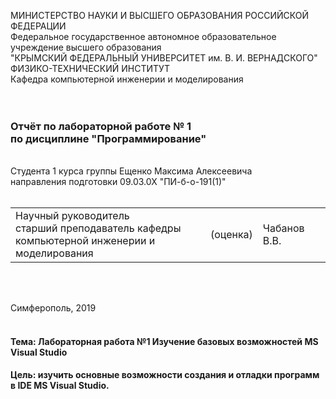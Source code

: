 МИНИСТЕРСТВО НАУКИ  И ВЫСШЕГО ОБРАЗОВАНИЯ РОССИЙСКОЙ ФЕДЕРАЦИИ  
Федеральное государственное автономное образовательное учреждение высшего образования  
"КРЫМСКИЙ ФЕДЕРАЛЬНЫЙ УНИВЕРСИТЕТ им. В. И. ВЕРНАДСКОГО"  
ФИЗИКО-ТЕХНИЧЕСКИЙ ИНСТИТУТ  
Кафедра компьютерной инженерии и моделирования
<br/><br/>
​
### Отчёт по лабораторной работе № 1 <br/> по дисциплине "Программирование"
<br/>
​
Студента 1 курса группы Ещенко Максима Алексеевича <br/>
направления подготовки 09.03.0Х "ПИ-б-о-191(1)"  
<br/>
​
<table>
<tr><td>Научный руководитель<br/> старший преподаватель кафедры<br/> компьютерной инженерии и моделирования</td>
<td>(оценка)</td>
<td>Чабанов В.В.</td>
</tr>
</table>
<br/><br/>

Симферополь, 2019
<br/><br/>

#### Тема: Лабораторная работа №1 Изучение базовых возможностей MS Visual Studio

#### Цель: изучить основные возможности создания и отладки программ в IDE MS Visual Studio.

